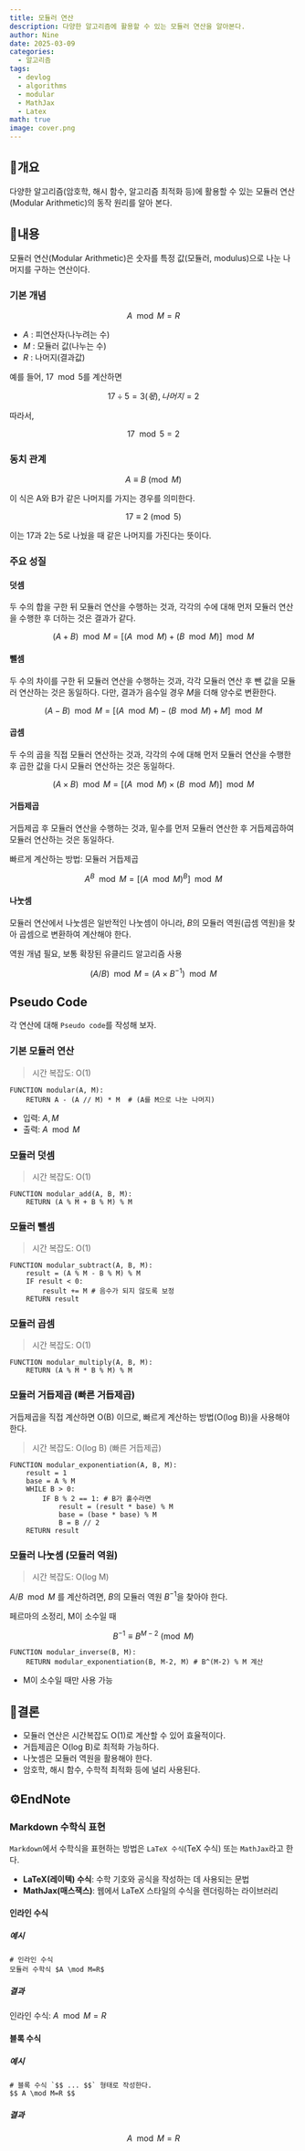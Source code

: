 ```yaml
---
title: 모듈러 연산
description: 다양한 알고리즘에 활용할 수 있는 모듈러 연산을 알아본다.
author: Nine
date: 2025-03-09
categories:
  - 알고리즘
tags:
  - devlog
  - algorithms
  - modular
  - MathJax
  - Latex
math: true
image: cover.png
---
```

## 📌개요

다양한 알고리즘(암호학, 해시 함수, 알고리즘 최적화 등)에 활용할 수 있는 모듈러 연산(Modular Arithmetic)의 동작 원리를 알아 본다.

## 📌내용

모듈러 연산(Modular Arithmetic)은 숫자를 특정 값(모듈러, modulus)으로 나눈 나머지를 구하는 연산이다.

### 기본 개념

$$A \mod  M = R$$

- $A$ : 피연산자(나누려는 수)
- $M$ : 모듈러 값(나누는 수)
- $R$ : 나머지(결과값)

예를 들어, $17 \mod  5$를 계산하면

$$17÷5=3(몫),나머지=2$$

따라서,

$$17 \mod  5=2$$

### 동치 관계

$$A \equiv B \pmod{M}$$

이 식은 A와 B가 같은 나머지를 가지는 경우를 의미한다.  

$$17 \equiv 2 \pmod{5}$$

이는 17과 2는 5로 나눴을 때 같은 나머지를 가진다는 뜻이다.

### 주요 성질

#### 덧셈

두 수의 합을 구한 뒤 모듈러 연산을 수행하는 것과, 각각의 수에 대해 먼저 모듈러 연산을 수행한 후 더하는 것은 결과가 같다.

$$(A+B) \mod M = [(A \mod M)+(B \mod M)] \mod M$$

#### 뺄셈

두 수의 차이를 구한 뒤 모듈러 연산을 수행하는 것과, 각각 모듈러 연산 후 뺀 값을 모듈러 연산하는 것은 동일하다.
다만, 결과가 음수일 경우 $M$을 더해 양수로 변환한다.

$$(A−B) \mod M = [(A \mod M)−(B \mod M) + M] \mod M$$

#### 곱셈

두 수의 곱을 직접 모듈러 연산하는 것과, 각각의 수에 대해 먼저 모듈러 연산을 수행한 후 곱한 값을 다시 모듈러 연산하는 것은 동일하다.

$$(A×B) \mod M = [(A \mod M) × (B \mod M)] \mod M$$

#### 거듭제곱

거듭제곱 후 모듈러 연산을 수행하는 것과, 밑수를 먼저 모듈러 연산한 후 거듭제곱하여 모듈러 연산하는 것은 동일하다.

빠르게 계산하는 방법: 모듈러 거듭제곱

$$A^B \mod M=[(A \mod M)^B] \mod M$$

#### 나눗셈

모듈러 연산에서 나눗셈은 일반적인 나눗셈이 아니라, $B$의 모듈러 역원(곱셈 역원)을 찾아 곱셈으로 변환하여 계산해야 한다.

역원 개념 필요, 보통 확장된 유클리드 알고리즘 사용

$$(A/B) \mod M=(A×B^{−1}) \mod M$$

## Pseudo Code

각 연산에 대해 `Pseudo code`를 작성해 보자.

### 기본 모듈러 연산

>시간 복잡도: O(1)

```
FUNCTION modular(A, M):
	RETURN A - (A // M) * M  # (A를 M으로 나눈 나머지)
```

- 입력: $A,M$
- 출력: $A \mod  M$

### 모듈러 덧셈

>시간 복잡도: O(1)

```
FUNCTION modular_add(A, B, M):
	RETURN (A % M + B % M) % M
```

### 모듈러 뺄셈

>시간 복잡도: O(1)

```
FUNCTION modular_subtract(A, B, M):
	result = (A % M - B % M) % M
	IF result < 0:
		result += M # 음수가 되지 않도록 보정
	RETURN result
```

### 모듈러 곱셈

>시간 복잡도: O(1)

```
FUNCTION modular_multiply(A, B, M):
	RETURN (A % M * B % M) % M
```

### 모듈러 거듭제곱 (빠른 거듭제곱)

거듭제곱을 직접 계산하면 O(B) 이므로, 빠르게 계산하는 방법(O(log B))을 사용해야 한다.

>시간 복잡도: O(log B) (빠른 거듭제곱)

```
FUNCTION modular_exponentiation(A, B, M):
	result = 1
	base = A % M
	WHILE B > 0:
		IF B % 2 == 1: # B가 홀수라면
			result = (result * base) % M
			base = (base * base) % M
			B = B // 2
	RETURN result
```

### 모듈러 나눗셈 (모듈러 역원)

>시간 복잡도: O(log M)

$A/B \mod M$ 를 계산하려면, $B$의 모듈러 역원 $B^{-1}$을 찾아야 한다.

페르마의 소정리, M이 소수일 때

$$ B^{−1} \equiv B^{M−2} \pmod{M} $$

```
FUNCTION modular_inverse(B, M):
	RETURN modular_exponentiation(B, M-2, M) # B^(M-2) % M 계산
```

- M이 소수일 때만 사용 가능

## 🎯결론

- 모듈러 연산은 시간복잡도 O(1)로 계산할 수 있어 효율적이다.
- 거듭제곱은 O(log B)로 최적화 가능하다.
- 나눗셈은 모듈러 역원을 활용해야 한다.
- 암호학, 해시 함수, 수학적 최적화 등에 널리 사용된다.

## ⚙️EndNote

### Markdown 수학식 표현

`Markdown`에서 수학식을 표현하는 방법은 `LaTeX 수식`(TeX 수식) 또는 `MathJax`라고 한다.

- **LaTeX(레이텍) 수식**: 수학 기호와 공식을 작성하는 데 사용되는 문법
- **MathJax(매스잭스)**: 웹에서 LaTeX 스타일의 수식을 렌더링하는 라이브러리

#### 인라인 수식

##### 예시

```
# 인라인 수식
모듈러 수학식 $A \mod M=R$ 
```

##### 결과

인라인 수식: $A \mod M=R$ 

#### 블록 수식

##### 예시

```
# 블록 수식 `$$ ... $$` 형태로 작성한다.
$$ A \mod M=R $$
```

##### 결과

$$ A \mod M=R $$
